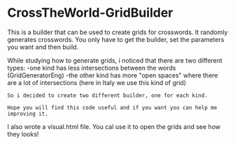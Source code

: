 # CrossTheWorld-GridBuilder

This is a builder that can be used to create grids for crosswords. It randomly generates crosswords.
You only have to get the builder, set the parameters you want and then build.

While studying how to generate grids, i noticed that there are two different types:
        -one kind has less intersections between the words (GridGeneratorEng)
        -the other kind has more "open spaces" where there are a lot of intersections (here in Italy we use this kind of grid)

    So i decided to create two different builder, one for each kind.

    Hope you will find this code useful and if you want you can help me improving it.

I also wrote a visual.html file. You cal use it to open the grids and see how they looks!
